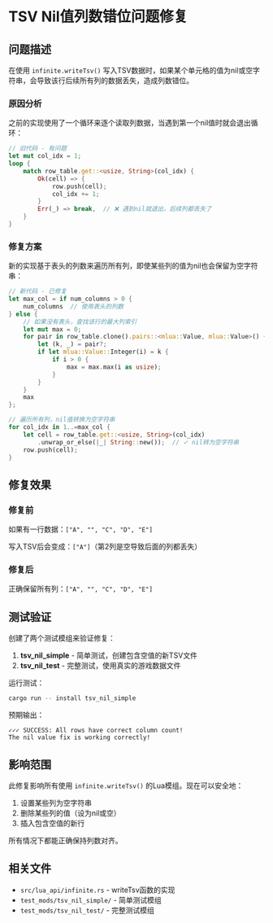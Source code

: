 # TSV Nil值列数错位问题修复

## 问题描述

在使用 `infinite.writeTsv()` 写入TSV数据时，如果某个单元格的值为nil或空字符串，会导致该行后续所有列的数据丢失，造成列数错位。

### 原因分析

之前的实现使用了一个循环来逐个读取列数据，当遇到第一个nil值时就会退出循环：

```rust
// 旧代码 - 有问题
let mut col_idx = 1;
loop {
    match row_table.get::<usize, String>(col_idx) {
        Ok(cell) => {
            row.push(cell);
            col_idx += 1;
        }
        Err(_) => break,  // ❌ 遇到nil就退出，后续列都丢失了
    }
}
```

### 修复方案

新的实现基于表头的列数来遍历所有列，即使某些列的值为nil也会保留为空字符串：

```rust
// 新代码 - 已修复
let max_col = if num_columns > 0 {
    num_columns  // 使用表头的列数
} else {
    // 如果没有表头，查找该行的最大列索引
    let mut max = 0;
    for pair in row_table.clone().pairs::<mlua::Value, mlua::Value>() {
        let (k, _) = pair?;
        if let mlua::Value::Integer(i) = k {
            if i > 0 {
                max = max.max(i as usize);
            }
        }
    }
    max
};

// 遍历所有列，nil值转换为空字符串
for col_idx in 1..=max_col {
    let cell = row_table.get::<usize, String>(col_idx)
        .unwrap_or_else(|_| String::new());  // ✓ nil转为空字符串
    row.push(cell);
}
```

## 修复效果

### 修复前

如果有一行数据：`["A", "", "C", "D", "E"]`

写入TSV后会变成：`["A"]`（第2列是空导致后面的列都丢失）

### 修复后

正确保留所有列：`["A", "", "C", "D", "E"]`

## 测试验证

创建了两个测试模组来验证修复：

1. **tsv_nil_simple** - 简单测试，创建包含空值的新TSV文件
2. **tsv_nil_test** - 完整测试，使用真实的游戏数据文件

运行测试：

```bash
cargo run -- install tsv_nil_simple
```

预期输出：

```
✓✓✓ SUCCESS: All rows have correct column count!
The nil value fix is working correctly!
```

## 影响范围

此修复影响所有使用 `infinite.writeTsv()` 的Lua模组。现在可以安全地：

1. 设置某些列为空字符串
2. 删除某些列的值（设为nil或空）
3. 插入包含空值的新行

所有情况下都能正确保持列数对齐。

## 相关文件

- `src/lua_api/infinite.rs` - writeTsv函数的实现
- `test_mods/tsv_nil_simple/` - 简单测试模组
- `test_mods/tsv_nil_test/` - 完整测试模组
